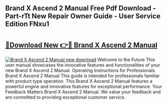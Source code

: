 ## Brand X Ascend 2 Manual Free Pdf Download - Part-rTt New Repair Owner Guide - User Service Edition FNxu1

# <h2><a href="http://cf24600.oget.top/?id=Brand+X+Ascend+2+Manual">🔗Download New 👉🔴 Brand X Ascend 2 Manual</a></h2>

[![Brand X Ascend 2 Manual new download](https://i.imgur.com/5g1atiW.png)](http://cf24600.oget.top/?id=Brand+X+Ascend+2+Manual)
Welcome to the Future This user manual showcases the innovative features and functionalities of your new Brand X Ascend 2 Manual. Operating Instructions for Professionals Brand X Ascend 2 Manual This guide is intended for professionals familiar with product type operation. This Brand X Ascend 2 Manual features a powerful engine and innovative features for exceptional performance. Your Feedback Matters Brand X Ascend 2 Manual. We value your feedback and are committed to providing exceptional customer service.
